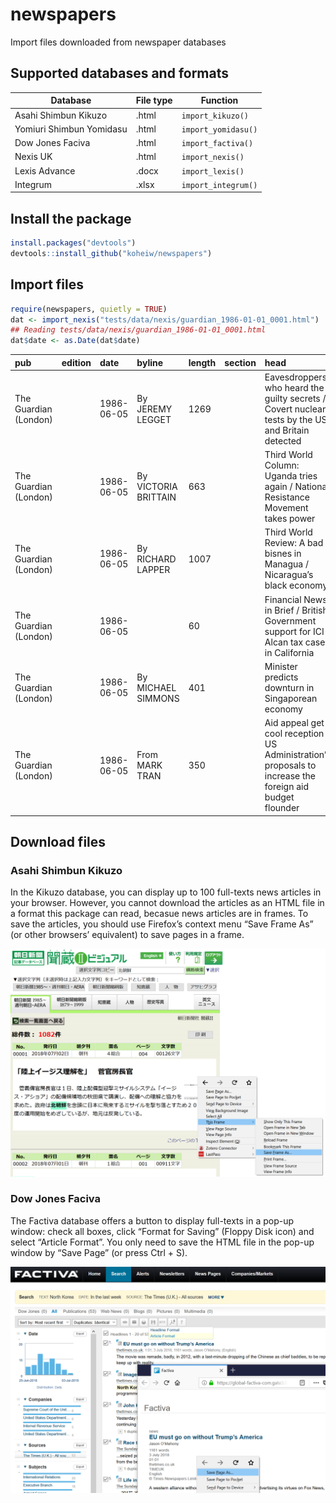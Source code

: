 
# newspapers

Import files downloaded from newspaper databases

## Supported databases and formats

| Database                 | File type | Function            |
| ------------------------ | --------- | ------------------- |
| Asahi Shimbun Kikuzo     | .html     | `import_kikuzo()`   |
| Yomiuri Shimbun Yomidasu | .html     | `import_yomidasu()` |
| Dow Jones Faciva         | .html     | `import_factiva()`  |
| Nexis UK                 | .html     | `import_nexis()`    |
| Lexis Advance            | .docx     | `import_lexis()`    |
| Integrum                 | .xlsx     | `import_integrum()` |

## Install the package

``` r
install.packages("devtools")
devtools::install_github("koheiw/newspapers")
```

## Import files

``` r
require(newspapers, quietly = TRUE)
dat <- import_nexis("tests/data/nexis/guardian_1986-01-01_0001.html")
## Reading tests/data/nexis/guardian_1986-01-01_0001.html
dat$date <- as.Date(dat$date)
```

| pub                   | edition | date       | byline               | length | section | head                                                                                                      |
| :-------------------- | :------ | :--------- | :------------------- | :----- | :------ | :-------------------------------------------------------------------------------------------------------- |
| The Guardian (London) |         | 1986-06-05 | By JEREMY LEGGET     | 1269   |         | Eavesdroppers who heard the guilty secrets / Covert nuclear tests by the US and Britain detected          |
| The Guardian (London) |         | 1986-06-05 | By VICTORIA BRITTAIN | 663    |         | Third World Column: Uganda tries again / National Resistance Movement takes power                         |
| The Guardian (London) |         | 1986-06-05 | By RICHARD LAPPER    | 1007   |         | Third World Review: A bad bisnes in Managua / Nicaragua’s black economy                                   |
| The Guardian (London) |         | 1986-06-05 |                      | 60     |         | Financial News in Brief / British Government support for ICI Alcan tax case in California                 |
| The Guardian (London) |         | 1986-06-05 | By MICHAEL SIMMONS   | 401    |         | Minister predicts downturn in Singaporean economy                                                         |
| The Guardian (London) |         | 1986-06-05 | From MARK TRAN       | 350    |         | Aid appeal get cool reception / US Administration’s proposals to increase the foreign aid budget flounder |

## Download files

### Asahi Shimbun Kikuzo

In the Kikuzo database, you can display up to 100 full-texts news
articles in your browser. However, you cannot download the articles as
an HTML file in a format this package can read, becasue news articles
are in frames. To save the articles, you should use Firefox’s context
menu “Save Frame As” (or other browsers’ equivalent) to save pages in a
frame.

![](images/kikuzo.png)

### Dow Jones Faciva

The Factiva database offers a button to display full-texts in a pop-up
window: check all boxes, click “Format for Saving” (Floppy Disk icon)
and select “Article Format”. You only need to save the HTML file in the
pop-up window by “Save Page” (or press Ctrl + S).

![](images/factiva.png)
